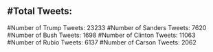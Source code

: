 #Total Tweets:  
---
#Number of Trump Tweets: 23233
#Number of Sanders Tweets: 7620
#Number of Bush Tweets: 1698
#Number of Clinton Tweets: 11063
#Number of Rubio Tweets: 6137
#Number of Carson Tweets: 2062